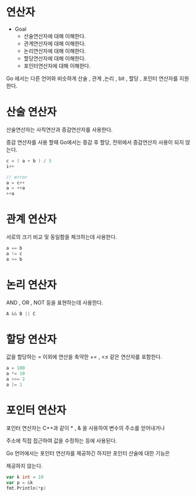 # 연산자

- Goal
    - 산술연산자에 대해 이해한다.
    - 관계연산자에 대해 이해한다.
    - 논리연산자에 대해 이해한다.
    - 할당연산자에 대해 이해한다.
    - 포인터연산자에 대해 이해한다.

Go 에서는 다른 언어와 비슷하게 산술 , 관계 ,논리 , bit , 할당 , 포인터 연산자를 지원한다.

# 산술 연산자

산술연산자는 사칙연산과 증감연산자를 사용한다.

증감 연산자를 사용 할때 Go에서는 증감 후 할당, 전위에서 증감연산자 사용이 되지 않는다.  

```go
c = ( a + b ) / 5 
i++ 

// error
a = c++
a = ++a 
++a 
```

# 관계 연산자

서로의 크기 비교 및 동일함을 체크하는데 사용한다.

```go
a == b
a != c
a >= b
```

# 논리 연산자

AND , OR , NOT 등을 표현하는데 사용한다.

```go
A && B || C 
```

# 할당 연산자

값을 할당하는 = 이외에 연산을 축약한 += , <≤ 같은 연산자를 포함한다.

```go
a = 100
a *= 10
a >>= 2
a |= 1
```

# 포인터 연산자

포인터 연산자는 C++과 같이 * , & 을 사용하여 변수의 주소를 얻어내거나 

주소에 직접 접근하여 값을 수정하는 등에 사용된다. 

Go 언어에서는 포인터 연산자를 제공하긴 하지만 포인터 산술에 대한 기능은

제공하지 않는다. 

```go
var k int = 10
var p = &k
fmt.Println(*p)
```